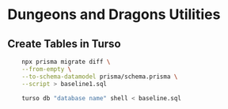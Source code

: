 # Dungeons and Dragons Utilities

## Create Tables in Turso

```bash
    npx prisma migrate diff \
    --from-empty \
    --to-schema-datamodel prisma/schema.prisma \
    --script > baseline1.sql
```

```bash
    turso db "database name" shell < baseline.sql
```